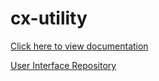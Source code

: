 # cx-utility

[Click here to view documentation](https://github.com/CodeXive/cx-utility-docs/wiki/Documentation)

[User Interface Repository](https://github.com/CodeXive/cx-utility-ui)
